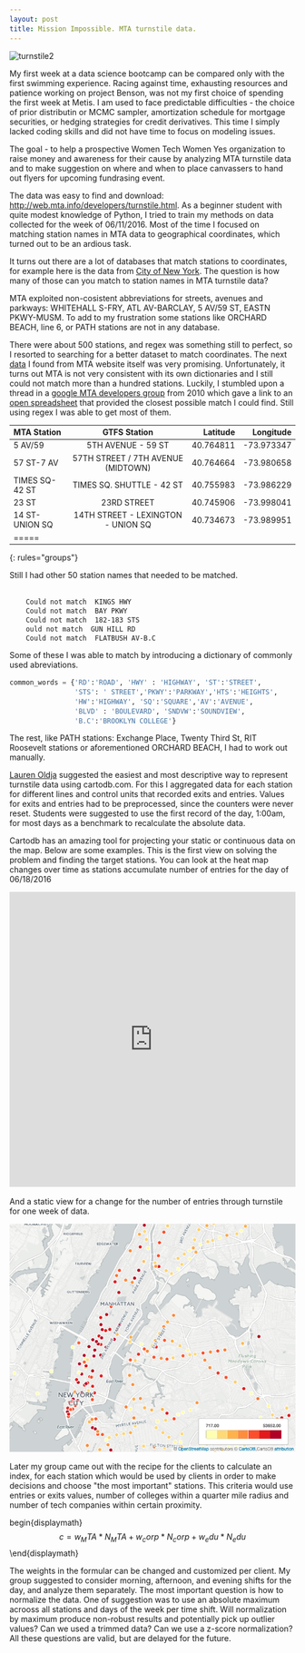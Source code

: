 ```yaml
---
layout: post
title: Mission Impossible. MTA turnstile data.
---
```

![turnstile2](https://farm8.staticflickr.com/7541/15217776574_846f1afdc4_b.jpg)

My first week at a data science bootcamp can be compared only with the first swimming experience. Racing against time, exhausting resources and patience working on project Benson, was not my first choice of spending the first week at Metis. I am used to face predictable difficulties  - the choice of prior distributin or MCMC sampler, amortization schedule for mortgage securities, or hedging strategies for credit derivatives. This time I simply lacked coding skills and did not have time to focus on modeling issues.

The goal  - to help a prospective Women Tech Women Yes organization to raise money and awareness for their cause by analyzing MTA turnstile data and to make suggestion on where and when to place canvassers to hand out flyers for upcoming fundrasing event.

The data was easy to find and download: http://web.mta.info/developers/turnstile.html. As a beginner student with quite modest knowledge of Python, I tried to train my methods on data collected for the week of 06/11/2016. Most of the time I focused on matching station names in MTA data to geographical coordinates, which turned out to be an ardious task.

It turns out there are a lot of databases that match stations to coordinates, for example here is the data from [City of New York](https://data.cityofnewyork.us/Transportation/Subway-Entrances/drex-xx56). The question is how many of those can you match to station names in MTA turnstile data? 

MTA exploited non-cosistent abbreviations for streets, avenues and parkways: WHITEHALL S-FRY, ATL AV-BARCLAY, 5 AV/59 ST, EASTN PKWY-MUSM. To add to my frustration some stations like ORCHARD BEACH, line 6, or PATH stations are not in any database.

There were about 500 stations, and regex was something still to perfect, so I resorted to searching for a better dataset to match coordinates. The next [data]([http://web.mta.info/developers/sbwy_entrance.html) I found from MTA website itself was very promising. Unfortunately, it turns out MTA is not very consistent with its own dictionaries and I still could not match more than a hundred stations. Luckily, I stumbled upon a thread in a [google MTA developers group](https://groups.google.com/forum/#!topic/mtadeveloperresources/rUnkyRQDN3s) from 2010 which gave a link to an [open spreadsheet](https://docs.google.com/spreadsheets/d/10sz0xWODQ02Kemx6ovS0NLQ_gA0YV9YQtdD7uiCcyjI/edit?hl=en&authkey=CMTzrvwE#gid=4) that provided the closest possible match I could find. Still using regex I was able to get most of them. 


| MTA Station |  GTFS Station  | Latitude | Longitude |
|:--------|:---------:|--------:|--------:|
| 5 AV/59      |  5TH AVENUE - 59 ST|  40.764811  |  -73.973347  |
| 57 ST-7 AV     |  57TH STREET / 7TH AVENUE (MIDTOWN)  |  40.764664  |  -73.980658   |
| TIMES SQ-42 ST |TIMES  SQ. SHUTTLE - 42 ST|  40.755983  |  -73.986229  |
| 23 ST     | 23RD STREET | 40.745906 |  -73.998041  |
| 14 ST-UNION SQ | 14TH STREET - LEXINGTON - UNION SQ |  40.734673  |  -73.989951 |
|=====
{: rules="groups"}


Still I had other 50 station names that needed to be matched.

```

    Could not match  KINGS HWY
    Could not match  BAY PKWY
    Could not match  182-183 STS
    ould not match  GUN HILL RD
    Could not match  FLATBUSH AV-B.C

```

Some of these I was able to match by introducing a dictionary of commonly used abreviations.


```python
common_words = {'RD':'ROAD', 'HWY' : 'HIGHWAY', 'ST':'STREET',
                'STS': ' STREET','PKWY':'PARKWAY','HTS':'HEIGHTS',
                'HW':'HIGHWAY', 'SQ':'SQUARE','AV':'AVENUE',
                'BLVD' : 'BOULEVARD', 'SNDVW':'SOUNDVIEW', 
                'B.C':'BROOKLYN COLLEGE'}

```

The rest, like PATH stations: Exchange Place, Twenty Third St, RIT Roosevelt stations or aforementioned ORCHARD BEACH, I had to work out manually.

[Lauren Oldja](http://laurenoldja.net/) suggested the easiest and most descriptive way to represent turnstile data using cartodb.com. For this I aggregated data for each station for different lines and control units that recorded exits and entries. Values for exits and entries had to be preprocessed, since the counters were never reset. Students were suggested to use the first record of the day, 1:00am, for most days as a benchmark to recalculate the absolute data.

Cartodb has an amazing tool for projecting your static or continuous data on the map. Below are some examples. This is the first view on solving the problem and finding the target stations. You can look at the heat map changes over time as stations accumulate number of entries for the day of 06/18/2016

<iframe width="100%" height="520" frameborder="0" src="https://jpiterbarg.cartodb.com/viz/5d964966-43a9-11e6-8279-0ea31932ec1d/embed_map" allowfullscreen webkitallowfullscreen mozallowfullscreen oallowfullscreen msallowfullscreen></iframe>


And a static view for a change for the number of entries through turnstile for one week of data.


![cartodbmap2](https://github.com/jpiter/jpiter.github.io/blob/master/_posts/mtacolorplex.png?raw=true)


Later my group came out with the recipe for the clients to calculate an index, for each station which would be used by clients in order to make decisions and choose "the most important" stations. This criteria would use entries or exits values, number of colleges within a quarter mile radius and number of tech companies within certain proximity.

begin{displaymath}
$$c =w_MTA * N_MTA + w_corp * N_corp + w_edu * N_edu$$
\end{displaymath}
  

The weights in the formular can be changed and customized per client. My group suggested to consider morning, afternoon, and evening shifts for the day, and analyze them separately. The most important question is how to normalize the data. One of suggestion was to use an absolute maximum acrooss all stations and days of the week per time shift. Will normalization by maximum produce non-robust results and potentially pick up outlier values? Can we used a trimmed data? Can we use a z-score normalization? All these questions are valid, but are delayed for the future.

